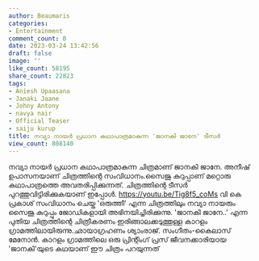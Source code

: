 ```yaml
---
author: Beaumaris
categories:
- Entertainment
comment_count: 0
date: 2023-03-24 13:42:56
draft: false
image: ''
like_count: 58195
share_count: 22823
tags:
- Aniesh Upaasana
- Janaki Jaane
- Johny Antony
- navya nair
- Official Teaser
- saiju kurup
title: നവ്യാ നായര്‍ പ്രധാന കഥാപാത്രമാകുന്ന 'ജാനകി ജാനേ' ടീസര്‍
view_count: 808140
---
```


നവ്യാ നായര്‍ പ്രധാന കഥാപാത്രമാകുന്ന ചിത്രമാണ് ജാനകി ജാനേ. അനീഷ് ഉപാസനയാണ് ചിത്രത്തിന്റെ സംവിധാനം.സൈജു കുറുപ്പാണ് മറ്റൊരു കഥാപാത്രത്തെ അവതരിപ്പിക്കുന്നത്. ചിത്രത്തിന്റെ ടീസര്‍ പുറത്തുവിട്ടിരിക്കുകയാണ് ഇപ്പോള്‍. https://youtu.be/Tig8f5_coMs വി കെ പ്രകാശ് സംവിധാനം ചെയ്ത 'ഒരുത്തീ' എന്ന ചിത്രത്തിലും നവ്യാ നായരും സൈജു കുറുപ്പും ജോഡികളായി അഭിനയിച്ചിരിക്കുന്നു. 'ജാനകി ജാനേ..' എന്ന പുതിയ ചിത്രത്തിന്റെ ചിത്രീകരണം ഇരിങ്ങാലക്കടുത്തുള്ള കാറളം ഗ്രാമത്തിലായിരുന്നു.ഛായാഗ്രഹണം ശ്യാംരാജ്. സംഗീതം-കൈലാസ് മേനോന്‍. കാറളം ഗ്രാമത്തിലെ ഒരു പ്രിന്റിംഗ് പ്രസ് ജീവനക്കാരിയായ 'ജാനകി'യുടെ കഥയാണ് ഈ ചിത്രം പറയുന്നത്
